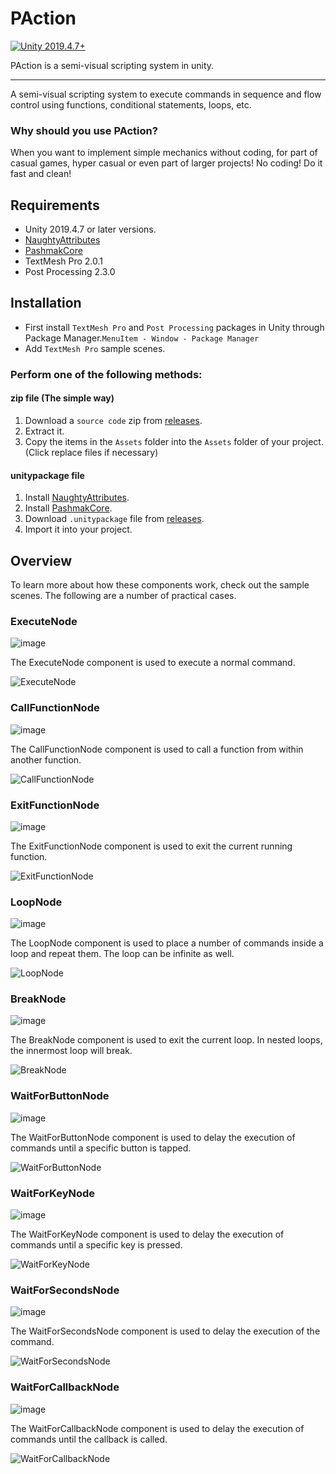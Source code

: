 # PAction
[![Unity 2019.4.7+](https://img.shields.io/badge/unity-2019.4.7%2B-blue.svg)](https://unity3d.com/get-unity/download)

PAction is a semi-visual scripting system in unity.
____________
A semi-visual scripting system to execute commands in sequence and flow control using functions, conditional statements, loops, etc.

### Why should you use PAction?

When you want to implement simple mechanics without coding, for part of casual games, hyper casual or even part of larger projects!
No coding! Do it fast and clean!

## Requirements
* Unity 2019.4.7 or later versions.
* [NaughtyAttributes](https://github.com/dbrizov/NaughtyAttributes)
* [PashmakCore](https://github.com/mohammadroohian/PashmakCore)
* TextMesh Pro 2.0.1
* Post Processing 2.3.0


## Installation
* First install `TextMesh Pro` and `Post Processing` packages in Unity through Package Manager.`MenuItem - Window - Package Manager`
* Add `TextMesh Pro` sample scenes.

### Perform one of the following methods:
#### zip file (The simple way)
1. Download a `source code` zip from [releases](https://github.com/mohammadroohian/PAction/releases).
2. Extract it.
3. Copy the items in the `Assets` folder into the `Assets` folder of your project. (Click replace files if necessary)

#### unitypackage file
1. Install [NaughtyAttributes](https://github.com/dbrizov/NaughtyAttributes#installation).
2. Install [PashmakCore](https://github.com/mohammadroohian/PashmakCore#installation).
3. Download `.unitypackage` file from [releases](https://github.com/mohammadroohian/PAction/releases).
4. Import it into your project.

## Overview
To learn more about how these components work, check out the sample scenes.
The following are a number of practical cases.

### ExecuteNode
![image](https://user-images.githubusercontent.com/80090999/113096767-120bf080-920b-11eb-96f1-5f8be17b7e0d.png)

The ExecuteNode component is used to execute a normal command.

![ExecuteNode](https://user-images.githubusercontent.com/80090999/113096744-07515b80-920b-11eb-911d-2d3979427580.gif)

### CallFunctionNode

![image](https://user-images.githubusercontent.com/80090999/113096962-68792f00-920b-11eb-93a7-752c094fafea.png)

The CallFunctionNode component is used to call a function from within another function.

![CallFunctionNode](https://user-images.githubusercontent.com/80090999/113097260-d45b9780-920b-11eb-90d7-4fb54cafaf16.gif)

### ExitFunctionNode

![image](https://user-images.githubusercontent.com/80090999/113097340-f7864700-920b-11eb-9096-3bddeb3b3ed2.png)

The ExitFunctionNode component is used to exit the current running function.

![ExitFunctionNode](https://user-images.githubusercontent.com/80090999/113097485-34ead480-920c-11eb-93cc-b15bce2b8458.gif)

### LoopNode

![image](https://user-images.githubusercontent.com/80090999/113097575-606dbf00-920c-11eb-8497-106a4112d175.png)

The LoopNode component is used to place a number of commands inside a loop and repeat them.
The loop can be infinite as well.

![LoopNode](https://user-images.githubusercontent.com/80090999/113097763-bcd0de80-920c-11eb-8643-61516a010811.gif)

### BreakNode

![image](https://user-images.githubusercontent.com/80090999/113097832-df62f780-920c-11eb-95cd-5515e591934b.png)

The BreakNode component is used to exit the current loop.
In nested loops, the innermost loop will break.

![BreakNode](https://user-images.githubusercontent.com/80090999/113097970-10dbc300-920d-11eb-9812-9c5d74f35589.gif)

### WaitForButtonNode

![image](https://user-images.githubusercontent.com/80090999/113098172-64e6a780-920d-11eb-9527-04a64d9151e4.png)

The WaitForButtonNode component is used to delay the execution of commands until a specific button is tapped.

![WaitForButtonNode](https://user-images.githubusercontent.com/80090999/113098132-526c6e00-920d-11eb-8b14-725ff88cf5cb.gif)

### WaitForKeyNode

![image](https://user-images.githubusercontent.com/80090999/113098274-85aefd00-920d-11eb-8b0a-0d3d17a6bdf5.png)

The WaitForKeyNode component is used to delay the execution of commands until a specific key is pressed.

![WaitForKeyNode](https://user-images.githubusercontent.com/80090999/113098473-bee76d00-920d-11eb-92bf-f406f37d1ed5.gif)

### WaitForSecondsNode

![image](https://user-images.githubusercontent.com/80090999/113098562-dfafc280-920d-11eb-8c49-47fb38aa15e3.png)

The WaitForSecondsNode component is used to delay the execution of the command.

![WaitForSecondsNode](https://user-images.githubusercontent.com/80090999/113098735-1dace680-920e-11eb-80a1-de814092580a.gif)

### WaitForCallbackNode

![image](https://user-images.githubusercontent.com/80090999/113098869-4c2ac180-920e-11eb-83ac-778451276012.png)

The WaitForCallbackNode component is used to delay the execution of commands until the callback is called.

![WaitForCallbackNode](https://user-images.githubusercontent.com/80090999/113099225-dffc8d80-920e-11eb-9da6-cbc4608bbfb4.gif)
